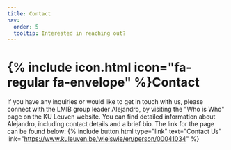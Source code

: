```yaml
---
title: Contact
nav:
  order: 5
  tooltip: Interested in reaching out?
---
```


# {% include icon.html icon="fa-regular fa-envelope" %}Contact
If you have any inquiries or would like to get in touch with us, please connect with the LMIB group leader Alejandro, by visiting the "Who is Who" page on the KU Leuven website. You can find detailed information about Alejandro, including contact details and a brief bio. The link for the page can be found below:
{%
  include button.html
  type="link"
  text="Contact Us"
  link="https://www.kuleuven.be/wieiswie/en/person/00041034"
%}